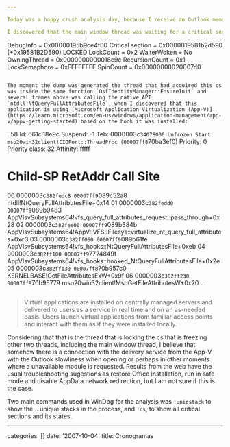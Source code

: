 ```yaml
---

Today was a happy crush analysis day, because I receive an Outlook memory dump the moment it frooze the main window in the beginning of the process. I asked for one because it could be useful to another analysis I was doing with Office server communication.

I discovered that the main window thread was waiting for a critical section used by a part of the Office code called `OsfIdentityManager` when calling the function `EnsureInit`. The code responsible for acquire the lock is associated with the name `OsfLock`. The same cs was trying to be acquired by another thread. Looking at another similar threads it seems a group of worker threads starting at the entry `mso20win32client!CIOPort::ThreadProc`. Bellow is the result of the `!cs` command in WinDbg:

```
DebugInfo          = 0x00000195b9ce4f00
Critical section   = 0x0000019581b2d590 (+0x19581B2D590)
LOCKED
LockCount          = 0x2
WaiterWoken        = No
OwningThread       = 0x0000000000018e9c
RecursionCount     = 0x1
LockSemaphore      = 0xFFFFFFFF
SpinCount          = 0x00000000020007d0
```

The moment the dump was generated the thread that had acquired this cs was inside the same function `OsfIdentityManager::EnsureInit` and several frames above was calling the native API `ntdll!NtQueryFullAttributesFile`, when I discovered that this application is using [Microsoft Application Virtualization (App-V)](https://learn.microsoft.com/en-us/windows/application-management/app-v/appv-getting-started) based on the hook it was installed:

```
. 58  Id: 661c.18e9c Suspend: -1 Teb: 0000003c`34078000 Unfrozen
      Start: mso20win32client!CIOPort::ThreadProc (00007ff8`70ba3ef0)
      Priority: 0  Priority class: 32  Affinity: fffff
 # Child-SP          RetAddr               Call Site
00 0000003c`382fedc8 00007ff9`089c52a8     ntdll!NtQueryFullAttributesFile+0x14
01 0000003c`382fedd0 00007ff9`089b9483     AppVIsvSubsystems64!vfs_query_full_attributes_request::pass_through+0x28
02 0000003c`382fee00 00007ff9`089b384b     AppVIsvSubsystems64!AppV::VFS::Filesys::virtualize_nt_query_full_attributes+0xc3
03 0000003c`382ff050 00007ff9`089b61fe     AppVIsvSubsystems64!vfs_hooks::NtQueryFullAttributesFile+0xeb
04 0000003c`382ff100 00007ff9`7774849f     AppVIsvSubsystems64!vfs_hooks::hooked_NtQueryFullAttributesFile+0x2e
05 0000003c`382ff130 00007ff8`70b957c0     KERNELBASE!GetFileAttributesExW+0x9f
06 0000003c`382ff230 00007ff8`70b95779     mso20win32client!MsoGetFileAttributesW+0x20
...
```

```

> Virtual applications are installed on centrally managed servers and delivered to users as a service in real time and on an as-needed basis. Users launch virtual applications from familiar access points and interact with them as if they were installed locally.

Considering that that is the thread that is locking the cs that is freezing other two threads, including the main window thread, I believe that somehow there is a connection with the delivery service from the App-V with the Outlook slowliness when opening or perhaps in other moments where a unavailable module is requested. Results from the web have the usual troubleshooting sugestions as restore Office installation, run in safe mode and disable AppData network redirection, but I am not sure if this is the case.

Two main commands used in WinDbg for the analysis was `!uniqstack` to show the... unique stacks in the process, and `!cs`, to show all critical sections and its states.


---
categories: []
date: '2007-10-04'
title: Cronogramas
